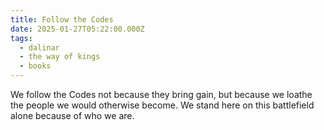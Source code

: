 ```yaml
---
title: Follow the Codes
date: 2025-01-27T05:22:00.000Z
tags:
  - dalinar
  - the way of kings
  - books
---
```

We follow the Codes not because they bring gain, but because we loathe the people we would otherwise become. We stand here on this battlefield alone because of who we are.
